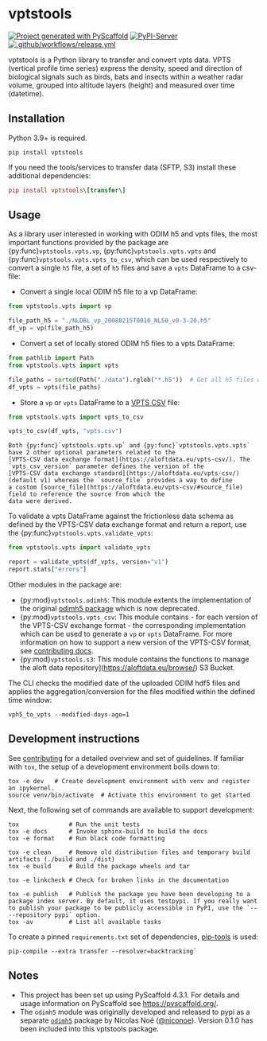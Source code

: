 # vptstools

[![Project generated with PyScaffold](https://img.shields.io/badge/-PyScaffold-005CA0?logo=pyscaffold)](https://pyscaffold.org/)
[![PyPI-Server](https://img.shields.io/pypi/v/vptstools.svg)](https://pypi.org/project/vptstools/)
[![.github/workflows/release.yml](https://github.com/enram/vptstools/actions/workflows/release.yml/badge.svg)](https://github.com/enram/vptstools/actions/workflows/release.yml)

vptstools is a Python library to transfer and convert vpts data. VPTS (vertical profile time series) express the 
density, speed and direction of biological signals such as birds, bats and insects within a weather radar volume, 
grouped into altitude layers (height) and measured over time (datetime).

## Installation

Python 3.9+ is required.

```
pip install vptstools
```

If you need the tools/services to transfer data (SFTP, S3) install these additional dependencies:

```ini
pip install vptstools\[transfer\]
```

## Usage

As a library user interested in working with ODIM h5 and vpts files, the most important functions provided by the 
package are {py:func}`vptstools.vpts.vp`, {py:func}`vptstools.vpts.vpts` and {py:func}`vptstools.vpts.vpts_to_csv`, 
which can be used respectively to convert a single `h5` file, a set of `h5` files and save a `vpts` DataFrame 
to a csv-file:

- Convert a single local ODIM h5 file to a vp DataFrame:

```python
from vptstools.vpts import vp

file_path_h5 = "./NLDBL_vp_20080215T0010_NL50_v0-3-20.h5"
df_vp = vp(file_path_h5)
```

- Convert a set of locally stored ODIM h5 files to a vpts DataFrame:

```python
from pathlib import Path
from vptstools.vpts import vpts

file_paths = sorted(Path("./data").rglob("*.h5"))  # Get all h5 files within the data directory
df_vpts = vpts(file_paths)
```

- Store a `vp` or `vpts` DataFrame to a [VPTS CSV](https://aloftdata.eu/vpts-csv/) file:

```python
from vptstools.vpts import vpts_to_csv

vpts_to_csv(df_vpts, "vpts.csv")
```

```{note} 
Both {py:func}`vptstools.vpts.vp` and {py:func}`vptstools.vpts.vpts` have 2 other optional parameters related to the
[VPTS-CSV data exchange format](https://aloftdata.eu/vpts-csv/). The `vpts_csv_version` parameter defines the version of the 
[VPTS-CSV data exchange standard](https://aloftdata.eu/vpts-csv/) (default v1) whereas the `source_file` provides a way to define
a custom [source_file](https://aloftdata.eu/vpts-csv/#source_file) field to reference the source from which the 
data were derived. 
```

To validate a vpts DataFrame against the frictionless data schema as defined by the VPTS-CSV data exchange 
format and return a report, use the {py:func}`vptstools.vpts.validate_vpts`:

```python
from vptstools.vpts import validate_vpts

report = validate_vpts(df_vpts, version="v1")
report.stats["errors"]
```

Other modules in the package are:

- {py:mod}`vptstools.odimh5`: This module extents the implementation of the original 
  [odimh5 package](https://pypi.org/project/odimh5/) which is now deprecated.
- {py:mod}`vptstools.vpts_csv`: This module contains - for each version of the VPTS-CSV exchange format - the 
  corresponding implementation which can be used to generate a `vp` or `vpts` DataFrame. For more information on how to
  support a new version of the VPTS-CSV format, see [contributing docs](#new-vptscsv-version). 
- {py:mod}`vptstools.s3`: This module contains the functions to manage the 
  aloft data repository](https://aloftdata.eu/browse/) S3 Bucket.

The CLI checks the modified date of the uploaded ODIM hdf5 files and applies the aggregation/conversion for the files modified within the defined time window:

```shell
vph5_to_vpts --modified-days-ago=1
```

## Development instructions

See [contributing](docs/contributing.md) for a detailed overview and set of guidelines. If familiar with `tox`, 
the setup of a development environment boils down to:

```shell
tox -e dev   # Create development environment with venv and register an ipykernel. 
source venv/bin/activate  # Activate this environment to get started
```

Next, the following set of commands are available to support development:

```shell
tox              # Run the unit tests
tox -e docs      # Invoke sphinx-build to build the docs
tox -e format    # Run black code formatting

tox -e clean     # Remove old distribution files and temporary build artifacts (./build and ./dist)
tox -e build     # Build the package wheels and tar

tox -e linkcheck # Check for broken links in the documentation

tox -e publish   # Publish the package you have been developing to a package index server. By default, it uses testpypi. If you really want to publish your package to be publicly accessible in PyPI, use the `-- --repository pypi` option.
tox -av          # List all available tasks
```

To create a pinned `requirements.txt` set of dependencies, [pip-tools](https://github.com/jazzband/pip-tools) is used:

```commandline
pip-compile --extra transfer --resolver=backtracking`
```

<!-- pyscaffold-notes -->

## Notes

- This project has been set up using PyScaffold 4.3.1. For details and usage information on PyScaffold see https://pyscaffold.org/.
- The `odimh5` module was originally developed and released to pypi as a separate [`odimh5`](https://pypi.org/project/odimh5/) package by Nicolas Noé ([@niconoe](https://github.com/niconoe)). Version 0.1.0 has been included into this vptstools package.

